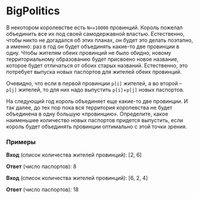 # BigPolitics
В некотором королевстве есть `N<=10000` провинций. Король пожелал объединить все их под своей самодержавной властью. Естественно, чтобы никто не догадался об этих планах, он будет это делать поэтапно, а именно: раз в год он будет объединять какие-то две провинции в одну. Чтобы жителям обеих провинций не было обидно, новому территориальному образованию будет присвоено новое название, которое будет отличаться от обоих старых названий. Естественно, это потребует выпуска новых паспортов для жителей обеих провинций.

Очевидно, что если в первой провинции `p[i]` жителей, а во второй – `p[j]` жителей, то для них надо выпустить `p[i]`+`p[j]` новых паспортов.

На следующий год король объединяет еще какие-то две провинции. И так далее, до тех пор пока вся территория королевства не будет объединена в одну большую «провинцию». Определите, какое наименьшее количество новых паспортов придется выпустить, если король будет объединять провинции оптимально с этой точки зрения.

### Примеры

**Вход** (список количества жителей провинций): [2, 6]

**Ответ** (число паспортов): 8

**Вход** (список количества жителей провинций): [6, 2, 4]

**Ответ** (число паспортов): 18
